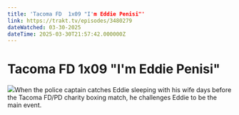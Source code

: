 ```yaml
---
title: 'Tacoma FD  1x09 "I'm Eddie Penisi"' 
link: https://trakt.tv/episodes/3480279
dateWatched: 03-30-2025
dateTime: 2025-03-30T21:57:42.000000Z
---
```

# Tacoma FD  1x09 "I'm Eddie Penisi"

![](https://walter-r2.trakt.tv/images/episodes/003/480/279/screenshots/thumb/225097613e.jpg)When the police captain catches Eddie sleeping with his wife days before the Tacoma FD/PD charity boxing match, he challenges Eddie to be the main event.